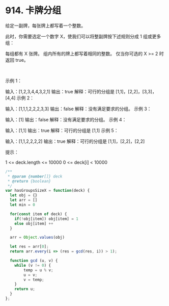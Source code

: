 # 914. 卡牌分组

给定一副牌，每张牌上都写着一个整数。

此时，你需要选定一个数字 X，使我们可以将整副牌按下述规则分成 1 组或更多组：

每组都有 X 张牌。
组内所有的牌上都写着相同的整数。
仅当你可选的 X >= 2 时返回 true。

 

示例 1：

输入：[1,2,3,4,4,3,2,1]
输出：true
解释：可行的分组是 [1,1]，[2,2]，[3,3]，[4,4]
示例 2：

输入：[1,1,1,2,2,2,3,3]
输出：false
解释：没有满足要求的分组。
示例 3：

输入：[1]
输出：false
解释：没有满足要求的分组。
示例 4：

输入：[1,1]
输出：true
解释：可行的分组是 [1,1]
示例 5：

输入：[1,1,2,2,2,2]
输出：true
解释：可行的分组是 [1,1]，[2,2]，[2,2]

提示：

1 <= deck.length <= 10000
0 <= deck[i] < 10000

```js
/**
 * @param {number[]} deck
 * @return {boolean}
 */
var hasGroupsSizeX = function(deck) {
  let obj = {}
  let arr = []
  let min = 0

  for(const item of deck) {
    if(!obj[item]) obj[item] = 1
    else obj[item] ++
  }

  arr = Object.values(obj)

  let res = arr[0];
  return arr.every(i => (res = gcd(res, i)) > 1);

  function gcd (u, v) {
    while (v != 0) {
        temp = u % v;
        u = v;
        v = temp;
    }
    return u;
  }
};
```